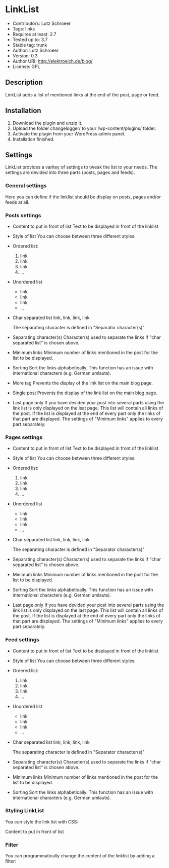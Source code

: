 # LinkList

* Contributors: Lutz Schroeer
* Tags: links
* Requires at least: 2.7
* Tested up to: 3.7
* Stable tag: trunk
* Author: Lutz Schroeer
* Version: 0.3
* Author URI: http://elektroelch.de/blog/
* License: GPL

## Description

LinkList adds a list of mentioned links at the end of the post, page or feed.

## Installation

1. Download the plugin and unzip it.
2. Upload the folder changelogger/ to your /wp-content/plugins/ folder.
3. Activate the plugin from your WordPress admin panel.
4. Installation finished.

## Settings
LinkList provides a varitey of settings to tweak the list to your needs. The settings are
devided into three parts (posts, pages and feeds).

### General settings 
Here you can define if the linklist should be display on posts, pages and/or feeds at all.


### Posts settings 
* Content to put in front of list
Text to be displayed in front of the linklist

* Style of list
You can choose between three different styles:
- Ordered list:
    1. link
    2. link
    3. link
    4. ...
   
- Unordered list
    * link
    * link
    * link
    * ...
   
- Char separated list
    link, link, link, link
   
  The separating character is defined in "Separator character(s)"
  
* Separating character(s)
Character(s) used to separate the links if "char separated list" is chosen above.

* Minimum links
Minimum number of links mentioned in the post for the list to be displayed.

* Sorting
Sort the links alphabetically. This function has an issue with international characters (e.g.
German umlauts).

* More tag
Prevents the display of the link list on the main blog page.

* Single post
Prevents the display of the link list on the main blog page.

* Last page only
If you have devided your post into several parts using <!--nextpage--> the link list is only displayed on the lsat page.
This list will contain all links of the post. If the list is displayed at the end of every part only the links of that
part are displayed. The settings of "Minimum links" applies to every part separately.


### Pages settings 

* Content to put in front of list
Text to be displayed in front of the linklist

* Style of list
You can choose between three different styles:
- Ordered list:
    1. link
    2. link
    3. link
    4. ...
   
- Unordered list
    * link
    * link
    * link
    * ...
   
- Char separated list
    link, link, link, link
   
  The separating character is defined in "Separator character(s)"
  
* Separating character(s)
Character(s) used to separate the links if "char separated list" is chosen above.

* Minimum links
Minimum number of links mentioned in the post for the list to be displayed.

* Sorting
Sort the links alphabetically. This function has an issue with international characters (e.g.
German umlauts).

* Last page only
If you have devided your post into several parts using <!--nextpage--> the link list is only displayed on the last page.
This list will contain all links of the post. If the list is displayed at the end of every part only the links of that
part are displayed. The settings of "Minimum links" applies to every part separately.


### Feed settings 
* Content to put in front of list
Text to be displayed in front of the linklist

* Style of list
You can choose between three different styles:
- Ordered list:
    1. link
    2. link
    3. link
    4. ...
   
- Unordered list
    * link
    * link
    * link
    * ...
   
- Char separated list
    link, link, link, link
   
  The separating character is defined in "Separator character(s)"
  
* Separating character(s)
Character(s) used to separate the links if "char separated list" is chosen above.

* Minimum links
Minimum number of links mentioned in the post for the list to be displayed.

* Sorting
Sort the links alphabetically. This function has an issue with international characters (e.g.
German umlauts).

### Styling LinkList 
You can style the link list with CSS:

<div class="linklist">
  <span class="linklistheader">
    Content to put in front of list
  </span>
</div>

### Filter 
You can programmatically change the content of the linklist by adding a filter:

<?php
  add_filter('linklist', 'my_linklist');

  function my_linklist($list) {
    [...]
  }

## Credits
* Joost de Valk (Yoast) for his plugin tools (yst_plugin_tools.php). http://yoast.com/

## Changelog
### v0.3 
* Fixed "Strict standards" notice in PHP 5.5
* Checked for 3.7 compatibility

### v0.2 
+ Added: filter for link list (11 SEP 2012)

### v0.1 
Initial release (15 AUG 2009)

